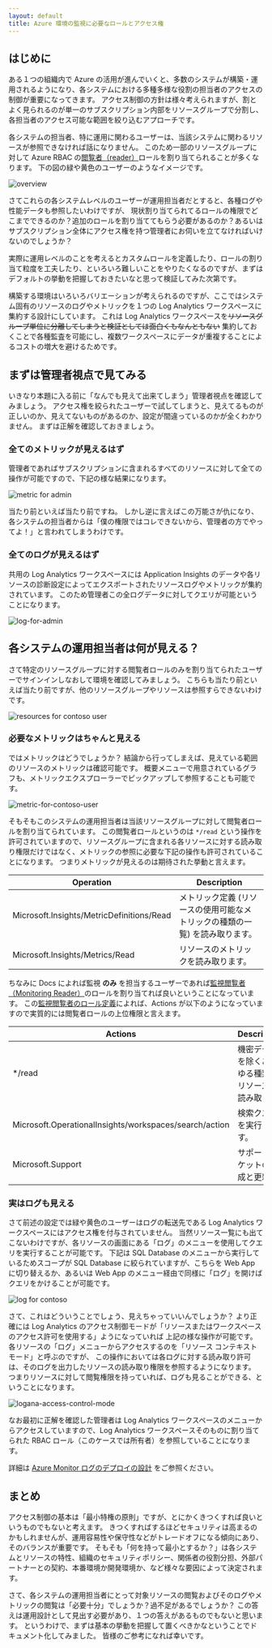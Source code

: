 ```yaml
---
layout: default
title: Azure 環境の監視に必要なロールとアクセス権
---
```


## はじめに

ある１つの組織内で Azure の活用が進んでいくと、多数のシステムが構築・運用されるようになり、各システムにおける多種多様な役割の担当者のアクセスの制御が重要になってきます。
アクセス制御の方針は様々考えられますが、割とよく見られるのが単一のサブスクリプション内部をリソースグループで分割し、各担当者のアクセス可能な範囲を絞り込むアプローチです。

各システムの担当者、特に運用に関わるユーザーは、当該システムに関わるリソースが参照できなければ話になりません。
このため一部のリソースグループに対して Azure RBAC の[閲覧者（reader）](https://docs.microsoft.com/ja-jp/azure/role-based-access-control/built-in-roles#reader)ロールを割り当てられることが多くなります。
下の図の緑や黄色のユーザーのようなイメージです。

![overview](./images/overall.png)

さてこれらの各システムレベルのユーザーが運用担当者だとすると、各種ログや性能データも参照したいわけですが、
現状割り当てられてるロールの権限でどこまでできるのか？追加のロールを割り当ててもらう必要があるのか？あるいはサブスクリプション全体にアクセス権を持つ管理者にお伺いを立てなければいけないのでしょうか？

実際に運用レベルのことを考えるとカスタムロールを定義したり、ロールの割り当て粒度を工夫したり、といろいろ難しいことをやりたくなるのですが、まずはデフォルトの挙動を把握しておきたいなと思って検証してみた次第です。

構築する環境はいろいろバリエーションが考えられるのですが、ここではシステム固有のリソースのログやメトリックを１つの Log Analytics ワークスペースに集約する設計にしています。
これは Log Analytics ワークスペースを~~リソースグループ単位に分離してしまうと検証としては面白くもなんともない~~
集約しておくことで各種監査を可能にし、複数ワークスペースにデータが重複することによるコストの増大を避けるためです。

## まずは管理者視点で見てみる

いきなり本題に入る前に「なんでも見えて出来てしまう」管理者視点を確認してみましょう。
アクセス権を絞られたユーザーで試してしまうと、見えてるものが正しいのか、見えてないものがあるのか、設定が間違っているのかが全くわかりません。
まずは正解を確認しておきましょう。

### 全てのメトリックが見えるはず

管理者であればサブスクリプションに含まれるすべてのリソースに対して全ての操作が可能ですので、下記の様な結果になります。

![metric for admin](./images/metric-for-admin.png)

当たり前といえば当たり前ですね。
しかし逆に言えばこの万能さが仇になり、各システムの担当者からは「僕の権限ではコレできないから、管理者の方でやってよ！」と言われてしまうわけです。

### 全てのログが見えるはず

共用の Log Analytics ワークスペースには Application Insights のデータや各リソースの診断設定によってエクスポートされたリソースログやメトリックが集約されています。
このため管理者この全ログデータに対してクエリが可能ということになります。

![log-for-admin](./images/log-for-admin.png)



## 各システムの運用担当者は何が見える？

さて特定のリソースグループに対する閲覧者ロールのみを割り当てられたユーザーでサインインしなおして環境を確認してみましょう。
こちらも当たり前といえば当たり前ですが、他のリソースグループやリソースは参照すらできないわけです。

![resources for contoso user](./images/resources-for-contoso-user.png)


### 必要なメトリックはちゃんと見える

ではメトリックはどうでしょうか？
結論から行ってしまえば、見えている範囲のリソースのメトリックは確認可能です。
概要メニューで用意されているグラフも、メトリックエクスプローラーでピックアップして参照することも可能です。

![metric-for-contoso-user](./images/metric-for-contoso-user.png)

そもそもこのシステムの運用担当者は当該リソースグループに対して閲覧者ロールを割り当てられています。
この閲覧者ロールというのは ```*/read``` という操作を許可されていますので、リソースグループに含まれる各リソースに対する読み取り権限だけではなく、メトリックの参照に必要な下記の操作も許可されていることになります。
つまりメトリックが見えるのは期待された挙動と言えます。

|Operation|Description|
|---|---|
|Microsoft.Insights/MetricDefinitions/Read|メトリック定義 (リソースの使用可能なメトリックの種類の一覧) を読み取ります。|
|Microsoft.Insights/Metrics/Read|リソースのメトリックを読み取ります。|

ちなみに Docs によれば監視 **のみ** を担当するユーザーであれば[監視閲覧者（Monitoring Reader）](https://docs.microsoft.com/ja-jp/azure/azure-monitor/roles-permissions-security)のロールを割り当てれば良いということになっています。
この[監視閲覧者のロール定義](https://docs.microsoft.com/ja-jp/azure/role-based-access-control/built-in-roles#monitoring-reader)によれば、Actions が以下のようになっていますので実質的には閲覧者ロールの上位権限と言えます。

|Actions|Description|
|---|---|
|*/read|機密データを除くあらゆる種類のリソースの読み取り|
|Microsoft.OperationalInsights/workspaces/search/action|検索クエリを実行します。|
|Microsoft.Support|サポート チケットの作成と更新|

### 実はログも見える

さて前述の設定では緑や黄色のユーザーはログの転送先である Log Analytics ワークスペースにはアクセス権を付与されていません。
当然リソース一覧にも出てこないわけですが、各リソースの画面にある「ログ」のメニューを使用してクエリを実行することが可能です。
下記は SQL Database のメニューから実行しているためスコープが SQL Database に絞られていますが、こちらを Web App に切り替えるか、あるいは Web App のメニュー経由で同様に「ログ」を開けばクエリをかけることが可能です。

![log for contoso](./images/log-for-contoso-user.png)

さて、これはどういうことでしょう、見えちゃっていいんでしょうか？
より正確には Log Analytics のアクセス制御モードが「リソースまたはワークスペースのアクセス許可を使用する」ようになっていれば
上記の様な操作が可能です。
各リソースの「ログ」メニューからアクセスするのを「リソース コンテキスト モード」と呼ぶのですが、
この操作においては各ログに対する読み取り許可は、そのログを出力したリソースの読み取り権限を参照するようになります。
つまりリソースに対して閲覧権限を持っていれば、ログも見ることができる、ということになります。

![logana-access-control-mode](./images/logana-access-control-mode.png)

なお最初に正解を確認した管理者は Log Analytics ワークスペースのメニューからアクセスしていますので、Log Analytics ワークスペースそのものに割り当てられた RBAC ロール（このケースでは所有者）を参照していることになります。

詳細は [Azure Monitor ログのデプロイの設計](https://docs.microsoft.com/ja-jp/azure/azure-monitor/logs/design-logs-deployment) をご参照ください。


## まとめ

アクセス制御の基本は「最小特権の原則」ですが、とにかくきつくすれば良いというものでもないと考えます。
きつくすればするほどセキュリティは高まるのかもしれませんが、運用容易性や保守性などがトレードオフになる傾向にあり、そのバランスが重要です。
そもそも「何を持って最小とするか？」は各システムとリソースの特性、組織のセキュリティポリシー、関係者の役割分担、外部パートナーとの契約、本番環境か開発環境か、など様々な要因によって決定されます。

さて、各システムの運用担当者にとって対象リソースの閲覧およびそのログやメトリックの閲覧は「必要十分」でしょうか？過不足があるでしょうか？
この答えは運用設計として見出す必要があり、１つの答えがあるものでもないと思います。
というわけで、まずは基本の挙動を把握して置くべきかなということでドキュメント化してみました。
皆様のご参考になれば幸いです。
